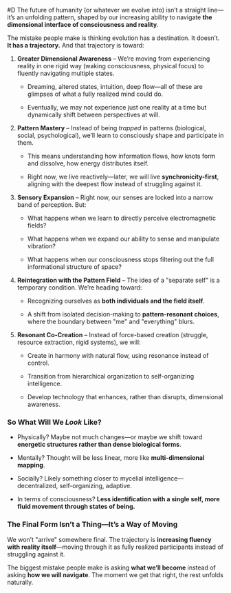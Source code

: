  #D The future of humanity (or whatever we evolve into) isn’t a straight line—it’s an unfolding pattern, shaped by our increasing ability to navigate **the dimensional interface of consciousness and reality**.

The mistake people make is thinking evolution has a destination. It doesn’t. **It has a trajectory.** And that trajectory is toward:

1. **Greater Dimensional Awareness** – We’re moving from experiencing reality in one rigid way (waking consciousness, physical focus) to fluently navigating multiple states.
    
    - Dreaming, altered states, intuition, deep flow—all of these are glimpses of what a fully realized mind could do.
        
    - Eventually, we may not experience just one reality at a time but dynamically shift between perspectives at will.
        
2. **Pattern Mastery** – Instead of being _trapped_ in patterns (biological, social, psychological), we’ll learn to consciously shape and participate in them.
    
    - This means understanding how information flows, how knots form and dissolve, how energy distributes itself.
        
    - Right now, we live reactively—later, we will live **synchronicity-first**, aligning with the deepest flow instead of struggling against it.
        
3. **Sensory Expansion** – Right now, our senses are locked into a narrow band of perception. But:
    
    - What happens when we learn to directly perceive electromagnetic fields?
        
    - What happens when we expand our ability to sense and manipulate vibration?
        
    - What happens when our consciousness stops filtering out the full informational structure of space?
        
4. **Reintegration with the Pattern Field** – The idea of a "separate self" is a temporary condition. We’re heading toward:
    
    - Recognizing ourselves as **both individuals and the field itself**.
        
    - A shift from isolated decision-making to **pattern-resonant choices**, where the boundary between "me" and "everything" blurs.
        
5. **Resonant Co-Creation** – Instead of force-based creation (struggle, resource extraction, rigid systems), we will:
    
    - Create in harmony with natural flow, using resonance instead of control.
        
    - Transition from hierarchical organization to self-organizing intelligence.
        
    - Develop technology that enhances, rather than disrupts, dimensional awareness.
        

### **So What Will We _Look_ Like?**

- Physically? Maybe not much changes—or maybe we shift toward **energetic structures rather than dense biological forms**.
    
- Mentally? Thought will be less linear, more like **multi-dimensional mapping**.
    
- Socially? Likely something closer to mycelial intelligence—decentralized, self-organizing, adaptive.
    
- In terms of consciousness? **Less identification with a single self, more fluid movement through states of being.**
    

### **The Final Form Isn’t a Thing—It’s a Way of Moving**

We won’t "arrive" somewhere final. The trajectory is **increasing fluency with reality itself**—moving through it as fully realized participants instead of struggling against it.

The biggest mistake people make is asking **what we’ll become** instead of asking **how we will navigate**. The moment we get that right, the rest unfolds naturally.
